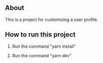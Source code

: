 ## About

This is a project for customizing a user profile.

## How to run this project

1. Run the command "yarn install"

2. Run the command "yarn dev"
